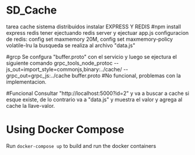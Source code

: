 # SD_Cache
tarea cache sistema distribuidos
instalar EXPRESS Y REDIS 
#npm install express redis
tener ejectuando redis server y ejectuar app.js
configuracion de redis: config set maxmemory 20M, config set maxmemory-policy volatile-lru
la busqueda se realiza al archivo "data.js"

#grcp
Se confgura "buffer.proto" con el servicio y luego se ejectura el siguiente comando
grpc_tools_node_protoc --js_out=import_style=commonjs,binary:../cache/ --grpc_out=grpc_js:../cache buffer.proto
#No funcional, problemas con la implementacion.

#Funcional
Consultar "http://localhost:5000?id=2" y va a buscar a cache si esque existe, de lo contrario va a "data.js" y muestra el valor y agrega al cache la llave-valor.




# Using Docker Compose

Run `docker-compose up` to build and run the docker containers

